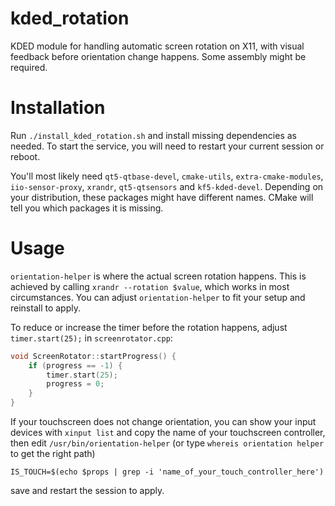 # kded_rotation

KDED module for handling automatic screen rotation on X11, with visual feedback before orientation change happens. Some assembly might be required.

# Installation

Run `./install_kded_rotation.sh` and install missing dependencies as needed. To start the service, you will need to restart your current session or reboot.

You'll most likely need `qt5-qtbase-devel`, `cmake-utils`, `extra-cmake-modules`, `iio-sensor-proxy`, `xrandr`, `qt5-qtsensors` and `kf5-kded-devel`. Depending on your distribution, these packages might have different names. CMake will tell you which packages it is missing. 

# Usage

`orientation-helper` is where the actual screen rotation happens. This is achieved by calling `xrandr --rotation $value`, which works in most circumstances. You can adjust `orientation-helper` to fit your setup and reinstall to apply.

To reduce or increase the timer before the rotation happens, adjust `timer.start(25);` in `screenrotator.cpp`:

```cpp
void ScreenRotator::startProgress() {
	if (progress == -1) {
		timer.start(25);
		progress = 0;
	}
}
```
If your touchscreen does not change orientation, you can show your input devices with `xinput list` and copy the name of your touchscreen controller, then edit `/usr/bin/orientation-helper` (or type `whereis orientation helper` to get the right path)

```
IS_TOUCH=$(echo $props | grep -i 'name_of_your_touch_controller_here')
```
save and restart the session to apply.

